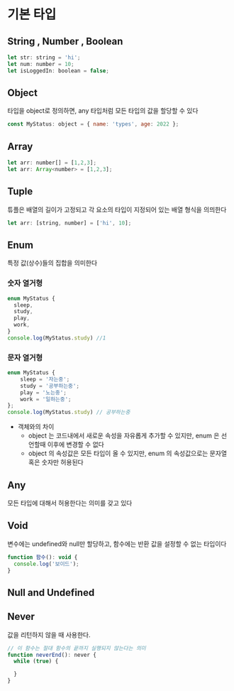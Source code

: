 # 기본 타입

## String , Number , Boolean
```js
let str: string = 'hi';
let num: number = 10;
let isLoggedIn: boolean = false;


```

## Object
타입을 object로 정의하면, any 타입처럼 모든 타입의 값을 할당할 수 있다
```js
const MyStatus: object = { name: 'types', age: 2022 };
```

## Array
```js
let arr: number[] = [1,2,3];
let arr: Array<number> = [1,2,3];
```

## Tuple
튜플은 배열의 길이가 고정되고 각 요소의 타입이 지정되어 있는 배열 형식을 의믜한다
```js
let arr: [string, number] = ['hi', 10];
```

## Enum
특정 값(상수)들의 집합을 의미한다

### 숫자 열거형
```js
enum MyStatus {
  sleep,
  study,
  play,
  work,
}
console.log(MyStatus.study) //1
```
### 문자 열거형 
```js
enum MyStatus {
    sleep = '자는중';
    study = '공부하는중';
    play = '노는중';
    work = '일하는중';
};
console.log(MyStatus.study) // 공부하는중
```
- 객체와의 차이
  - object 는 코드내에서 새로운 속성을 자유롭게 추가할 수 있지만, enum 은 선언할때 이후에 변경할 수 없다
  - object 의 속성값은 모든 타입이 올 수 있지만, enum 의 속성값으로는 문자열 혹은 숫자만 허용된다


## Any
모든 타입에 대해서 허용한다는 의미를 갖고 있다

## Void
변수에는 undefined와 null만 할당하고, 함수에는 반환 값을 설정할 수 없는 타입이다
```js
function 함수(): void {
  console.log('보이드');
}
```

## Null and Undefined

## Never
값을 리턴하지 않을 때 사용한다.
```js
// 이 함수는 절대 함수의 끝까지 실행되지 않는다는 의미
function neverEnd(): never {
  while (true) {

  }
}
```






